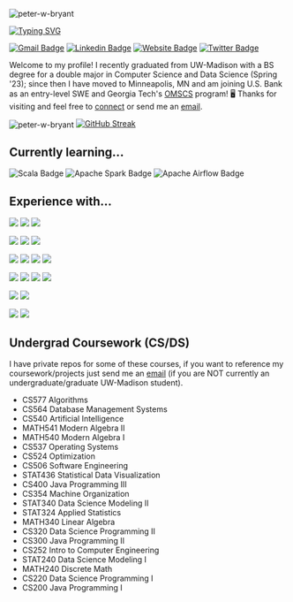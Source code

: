 <p align="left"> <img src="https://komarev.com/ghpvc/?username=peter-w-bryant&label=Profile%20views&color=0e75b6&style=flat" alt="peter-w-bryant" /> </p>

[![Typing SVG](https://readme-typing-svg.demolab.com?font=Fira+Code&weight=500&pause=1000&color=B3A369&width=435&lines=Hi+there%2C+I'm+Peter.+%F0%9F%91%8B;My+contact+info+is+below!+⬇️)](https://git.io/typing-svg)

[![Gmail Badge](https://img.shields.io/badge/-pwbryant1-c14438?style=flat&logo=Gmail&logoColor=white&link=mailto:pwbryant1@gmail.com)](mailto:pwbryant1@gmail.com)
[![Linkedin Badge](https://img.shields.io/badge/-Peter&nbsp;Bryant-blue?style=flat&logo=Linkedin&logoColor=white&link=https://www.linkedin.com/in/peter-bryant-33b7091b6/)](https://www.linkedin.com/in/peter-bryant-33b7091b6/)
[![Website Badge](https://img.shields.io/badge/-peterbryant.me-blueviolet?style=flat&logo=Google-Chrome&logoColor=white&link=https://peterbryant.me)](https://peterbryant.me/)
[![Twitter Badge](https://img.shields.io/badge/-@peterwbryant-1ca0f1?style=flat&labelColor=1ca0f1&logo=twitter&logoColor=white&link=https://twitter.com/peterwbryant)](https://twitter.com/peterwbryant)

Welcome to my profile! I recently graduated from UW-Madison with a BS degree for a double major in Computer Science and Data Science (Spring '23); since then I have moved to Minneapolis, MN and am joining U.S. Bank as an entry-level SWE and Georgia Tech's [OMSCS]([url](https://omscs.gatech.edu/)) program! 🖥️ Thanks for visiting and feel free to [connect](https://www.linkedin.com/in/peter-bryant-33b7091b6/) or send me an [email](mailto:pwbryant1@gmail.com).


<img align="center" src="https://github-readme-stats-git-main-peter-w-bryant.vercel.app/api?username=peter-w-bryant&include_all_commits=true&hide_rank=true&theme=great-gatsby" alt="peter-w-bryant" />
    
<a href="https://git.io/streak-stats">
    <img src="https://streak-stats.demolab.com/?user=peter-w-bryant&theme=dark&hide_longest_streak=true&hide_total_contributions=true&card_width=150" alt="GitHub Streak" />
</a>

## Currently learning...
![Scala Badge](https://img.shields.io/badge/-Scala-D73222?style=flat&logo=Scala&logoColor=white)
![Apache Spark Badge](https://img.shields.io/badge/-Apache%20Spark-E84E31?style=flat&logo=Apache%20Spark&logoColor=white)
![Apache Airflow Badge](https://img.shields.io/badge/-Apache%20Airflow-0178E7?style=flat&logo=Apache%20Airflow&logoColor=white)

## Experience with...
<img src = "https://img.shields.io/badge/-Git-E84E31?style=flat&logo=Git&logoColor=white"> <img src = "https://img.shields.io/badge/-Gitlab-F46A25?style=flat&logo=Gitlab&logoColor=white"> <img src = "https://img.shields.io/badge/-Docker-2392E6?style=flat&logo=Docker&logoColor=white">

<img src = "https://img.shields.io/badge/-Python-366C9C?style=flat&logo=Python&logoColor=white"> <img src="https://img.shields.io/badge/-Flask-000000?style=flat&logo=Flask&logoColor=white"> <img src="https://img.shields.io/badge/-FastAPI-059487?style=flat&logo=FastAPI&logoColor=white">

<img src = "https://img.shields.io/badge/-MySQL-DD8A00?style=flat&logo=mysql&logoColor=white"> <img src = "https://img.shields.io/badge/-GraphQL-DE33A6?style=flat&logo=GraphQL&logoColor=white"> <img src = "https://img.shields.io/badge/-PostgreSQL-31648C?style=flat&logo=PostgreSQL&logoColor=white"> <img src = "https://img.shields.io/badge/-SQLite-6EB9E4?style=flat&logo=SQLite&logoColor=white">

<img src = "https://img.shields.io/badge/-JavaScript-DD9A1B?style=flat&logo=javascript&logoColor=white"> <img src = "https://img.shields.io/badge/-JQuery-0C101F?style=flat&logo=JQuery&logoColor=white"> <img src = "https://img.shields.io/badge/-HTML5-DD4B25?style=flat&logo=HTML5&logoColor=white"> <img src = "https://img.shields.io/badge/-CSS-4762E0?style=flat&logo=CSS3&logoColor=white">

<img src = "https://img.shields.io/badge/-R-2468B9?style=flat&logo=r&logoColor=white"> <img src = "https://img.shields.io/badge/-Julia-8F55AC?style=flat&logo=Julia&logoColor=white">

<img src = "https://img.shields.io/badge/-C-006BAA?style=flat&logo=C&logoColor=white"> <img src = "https://img.shields.io/badge/-gdb-7B7B7B?style=flat&logo=gdb&logoColor=white">


## Undergrad Coursework (CS/DS)
I have private repos for some of these courses, if you want to reference my coursework/projects just send me an [email](mailto:pwbryant1@gmail.com) (if you are NOT currently an undergraduate/graduate UW-Madison student).

  <ul >
    <li>CS577 Algorithms</li>
    <li>CS564 Database Management Systems</li>
    <li>CS540 Artificial Intelligence</li>
    <li>MATH541 Modern Algebra II</li>
    <li>MATH540 Modern Algebra I</li>
    <li>CS537 Operating Systems</li>
    <li>CS524 Optimization</li>
    <li>CS506 Software Engineering</li>
    <li>STAT436 Statistical Data Visualization</li>
    <li>CS400 Java Programming III</li>
    <li>CS354 Machine Organization</li>
    <li>STAT340 Data Science Modeling II</li>
    <li>STAT324 Applied Statistics</li>
    <li>MATH340 Linear Algebra</li>
    <li>CS320 Data Science Programming II</li>
    <li>CS300 Java Programming II</li>
    <li>CS252 Intro to Computer Engineering</li>
    <li>STAT240 Data Science Modeling I</li>
    <li>MATH240 Discrete Math</li>
    <li>CS220 Data Science Programming I</li>
    <li>CS200 Java Programming I</li>
  </ul>

